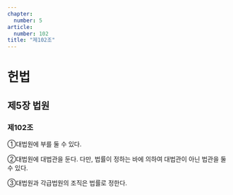 ```yaml
---
chapter:
  number: 5
article:
  number: 102
title: "제102조"
---
```

# 헌법

## 제5장 법원

### 제102조

①대법원에 부를 둘 수 있다.

②대법원에 대법관을 둔다. 다만, 법률이 정하는 바에 의하여 대법관이 아닌 법관을 둘 수 있다.

③대법원과 각급법원의 조직은 법률로 정한다.

